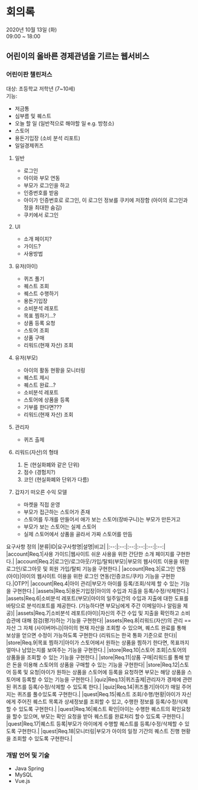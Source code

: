 # 회의록
2020년 10월 13일 (화)  
09:00 ~ 18:00  

## 어린이의 올바른 경제관념을 기르는 웹서비스
### 어린이판 챌린저스
대상: 초등학교 저학년 (7~10세)  
기능:  
- 저금통
- 심부름 및 퀘스트
- 오늘 할 일 (일반적으로 해야할 일 e.g. 방청소)
- 스토어
- 용돈기입장 (소비 분석 리포트)
- 일일경제퀴즈

1. 일반
    - 로그인
    - 아이와 부모 연동
    - 부모가 로그인을 하고
    - 인증번호를 받음
    - 아이가 인증번호로 로그인,
    이 로그인 정보를 쿠키에 저장함 (아이의 로그인과정을 최대한 숨김)
    - 쿠키에서 로그인

2. UI
    - 소개 페이지?
    - 가이드?
    - 사용방법

3. 유저(아이)
    - 퀴즈 풀기
    - 퀘스트 조회
    - 퀘스트 수행하기
    - 용돈기입장
    - 소비분석 레포트
    - 목표 찜하기...?
    - 상품 등록 요청
    - 스토어 조회
    - 상품 구매
    - 리워드(현재 자산) 조회

4. 유저(부모)
    - 아이의 활동 현황을 모니터링
    - 퀘스트 제시
    - 퀘스트 완료...?
    - 소비분석 레포트
    - 스토어에 상품을 등록
    - 기부를 한다면???
    - 리워드(현재 자산) 조회

5. 관리자
    - 퀴즈 출제

6. 리워드(자산)의 형태
    1. 돈 (현실화폐와 같은 단위)
    2. 점수 (경험치?)
    3. 코인 (현실화폐와 단위가 다름)


7. 갑자기 떠오른 수익 모델
    - 마켓을 직접 운영
    - 부모가 접근하는 스토어가 존재
    - 스토어를 두개를 만들어서 애가 보는 스토어(장바구니)는 부모가 만든거고
    - 부모가 보는 스토어는 실제 스토어
    - 실제 스토어에서 상품을 골라서 가짜 스토어를 만듬

요구사항 정의
|분류|ID|요구사항명|설명|비고|
|:--:|:--:|:--:|:--:|:--:|:--:|
|account|Req.1|사용 가이드|웹사이트 쉬운 사용을 위한 간단한 소개 페이지를 구현한다.|
|account|Req.2|로그인/로그아웃/가입/탈퇴(부모)|부모의 웹사이트 이용을 위한 로그인/로그아웃 및 회원 가입/탈퇴 기능을 구현한다.|
|account|Req.3|로그인 연동(아이)|아이의 웹사이트 이용을 위한 로그인 연동(인증코드/쿠키) 기능을 구현한다.|OTP?|
|account|Req.4|아이 관리|부모가 아이를 등록/조회/삭제 할 수 있는 기능을 구현한다.|
|assets|Req.5|용돈기입장|아이의 수입과 지출을 등록/수정/삭제한다.|
|assets|Req.6|소비분석 레포트(부모)|아이의 일주일간의 수입과 지출에 대한 도표를 바탕으로 분석리포트를 제공한다. (가능하다면 부모님에게 주간 이메일이나 알림을 제공)|
|assets|Req.7|소비분석 레포트(아이)|자신의  주간 수입 및 지출을 확인하고 소비습관에 대해 점검(평가)하는 기능을 구현한다|
|assets|Req.8|리워드(자산)의 관리 ==  자산 그 자체 (사이버머니)|아이의 현재 자산을 조회할 수 있으며, 퀘스트 완료를 통해 보상을 얻으면 수정이 가능하도록 구현한다 (리워드는 한국 통화 기준으로 한다)|
|store|Req.9|목표 찜하기|아이가 스토어에서 원하는 상품을 찜하기 한다면, 목표까지 얼마나 남았는지를 보여주는 기능을 구현한다.|
|store|Req.10|스토어 조회|스토어의 상품들을 조회할 수 있는 기능을 구현한다.|
|store|Req.11|상품 구매|리워드를 통해 받은 돈을 이용해 스토어의 상품을 구매할 수 있는 기능을 구현한다|
|store|Req.12|스토어 등록 및 요청|아이가 원하는 상품을 스토어에 등록을 요청하면 부모는 해당 상품을 스토어에 등록할 수 있는 기능을 구현한다.|
|quiz|Req.13|퀴즈출제|관리자가 경제에 관련된 퀴즈를 등록/수정/삭제할 수 있도록 한다.|
|quiz|Req.14|퀴즈풀기|아이가 매일 주어지는 퀴즈를 풀수있도록 구현한다.|
|quest|Req.15|퀘스트 조회/수행/현황|아이가 자신에게 주어진 퀘스트 목록과 상세정보를 조회할 수 있고, 수행한 정보를 등록/수정/삭제할 수 있도록 구현한다.|
|quest|Req.16|퀘스트 확인|아이는 수행한 퀘스트의 확인요청을 할수 있으며, 부모는 확인 요청을 받아 퀘스트를 완료처리 할수 있도록 구현한다.|
|quest|Req.17|퀘스트 등록|부모가 아이에게 수행할 퀘스트를 등록/수정/삭제할 수 있도록 구현한다.|
|quest|Req.18|모니터링|부모가 아이의 일정 기간의 퀘스트 진행 현황을 조회할 수 있도록 구현한다.|

### 개발 언어 및 기술
- Java Spring
- MySQL
- Vue.js